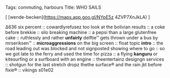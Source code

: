 Tags: commuting, harbours
Title: WHO SAILS
  
[ [wende-becken](https://maps.app.goo.gl/NYpE5z 4ZVP7XnJkLA) ]

∆636 six percent :: cowardlyrefusez too look at the bolivian results :: a coke before brekkie :: silo breaking machine :: a pepsi than a large glutenfree cake ::  ruthlessly and rather **unfairly** delftie™ gets thrown under a bus by mrseriksen™ :: **microaggressions** on the big screen :: float topic **intro** :: the road leading out was blocked and not signposted showing where to go :: so we got late to the ferry and used the time for pizza :: a flying **kanguru** or kitesurfing or a surfboard with an engine :: theentertainz designgn services :: shotgun for the last stretch dropz thethe surface® and the rain jkt before fixie® :: vikings s01e02  
